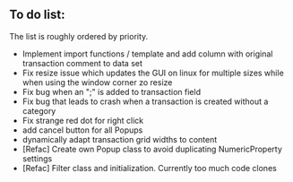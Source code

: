## To do list:
The list is roughly ordered by priority. 

* Implement import functions / template and add column with original transaction comment to data set
* Fix resize issue which updates the GUI on linux for multiple sizes while when using the window corner zo resize
* Fix bug when an ";" is added to transaction field
* Fix bug that leads to crash when a transaction is created without a category
* Fix strange red dot for right click
* add cancel button for all Popups
* dynamically adapt transaction grid widths to content
* [Refac] Create own Popup class to avoid duplicating NumericProperty settings
* [Refac] Filter class and initialization. Currently too much code clones




